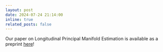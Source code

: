 ```yaml
---
layout: post
date: 2024-07-24 21:14:00
inline: true
related_posts: false
---
```


Our paper on Longitudinal Principal Manifold Estimation is available as a preprint [here](https://arxiv.org/abs/2407.17450)!
